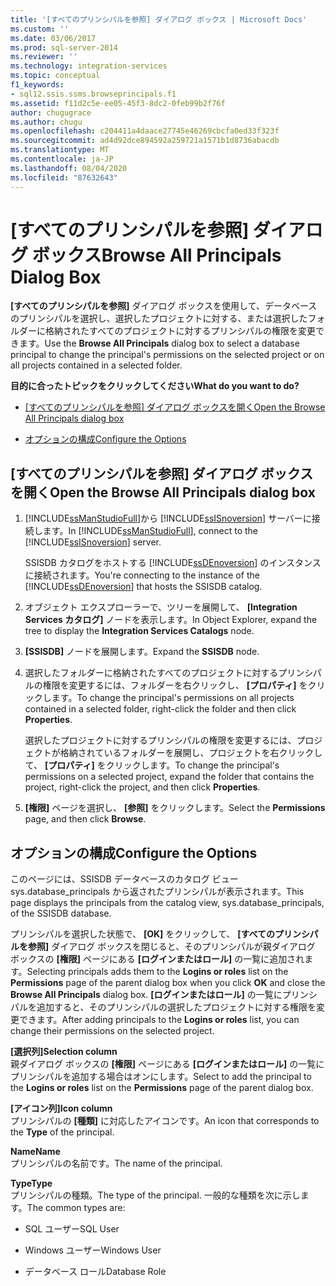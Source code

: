 ```yaml
---
title: '[すべてのプリンシパルを参照] ダイアログ ボックス | Microsoft Docs'
ms.custom: ''
ms.date: 03/06/2017
ms.prod: sql-server-2014
ms.reviewer: ''
ms.technology: integration-services
ms.topic: conceptual
f1_keywords:
- sql12.ssis.ssms.browseprincipals.f1
ms.assetid: f11d2c5e-ee05-45f3-8dc2-0feb99b2f76f
author: chugugrace
ms.author: chugu
ms.openlocfilehash: c204411a4daace27745e46269cbcfa0ed33f323f
ms.sourcegitcommit: ad4d92dce894592a259721a1571b1d8736abacdb
ms.translationtype: MT
ms.contentlocale: ja-JP
ms.lasthandoff: 08/04/2020
ms.locfileid: "87632643"
---
```

# <a name="browse-all-principals-dialog-box"></a><span data-ttu-id="86587-102">[すべてのプリンシパルを参照] ダイアログ ボックス</span><span class="sxs-lookup"><span data-stu-id="86587-102">Browse All Principals Dialog Box</span></span>
  <span data-ttu-id="86587-103">**[すべてのプリンシパルを参照]** ダイアログ ボックスを使用して、データベースのプリンシパルを選択し、選択したプロジェクトに対する、または選択したフォルダーに格納されたすべてのプロジェクトに対するプリンシパルの権限を変更できます。</span><span class="sxs-lookup"><span data-stu-id="86587-103">Use the **Browse All Principals** dialog box to select a database principal to change the principal's permissions on the selected project or on all projects contained in a selected folder.</span></span>  
  
 <span data-ttu-id="86587-104">**目的に合ったトピックをクリックしてください**</span><span class="sxs-lookup"><span data-stu-id="86587-104">**What do you want to do?**</span></span>  
  
-   <span data-ttu-id="86587-105">[[すべてのプリンシパルを参照] ダイアログ ボックスを開く](#open_dialog)</span><span class="sxs-lookup"><span data-stu-id="86587-105">[Open the Browse All Principals dialog box](#open_dialog)</span></span>  
  
-   [<span data-ttu-id="86587-106">オプションの構成</span><span class="sxs-lookup"><span data-stu-id="86587-106">Configure the Options</span></span>](#options)  
  
##  <a name="open-the-browse-all-principals-dialog-box"></a><a name="open_dialog"></a> <span data-ttu-id="86587-107">[すべてのプリンシパルを参照] ダイアログ ボックスを開く</span><span class="sxs-lookup"><span data-stu-id="86587-107">Open the Browse All Principals dialog box</span></span>  
  
1.  <span data-ttu-id="86587-108">[!INCLUDE[ssManStudioFull](../../includes/ssmanstudiofull-md.md)]から [!INCLUDE[ssISnoversion](../../includes/ssisnoversion-md.md)] サーバーに接続します。</span><span class="sxs-lookup"><span data-stu-id="86587-108">In [!INCLUDE[ssManStudioFull](../../includes/ssmanstudiofull-md.md)], connect to the [!INCLUDE[ssISnoversion](../../includes/ssisnoversion-md.md)] server.</span></span>  
  
     <span data-ttu-id="86587-109">SSISDB カタログをホストする [!INCLUDE[ssDEnoversion](../../includes/ssdenoversion-md.md)] のインスタンスに接続されます。</span><span class="sxs-lookup"><span data-stu-id="86587-109">You're connecting to the instance of the [!INCLUDE[ssDEnoversion](../../includes/ssdenoversion-md.md)] that hosts the SSISDB catalog.</span></span>  
  
2.  <span data-ttu-id="86587-110">オブジェクト エクスプローラーで、ツリーを展開して、 **[Integration Services カタログ]** ノードを表示します。</span><span class="sxs-lookup"><span data-stu-id="86587-110">In Object Explorer, expand the tree to display the **Integration Services Catalogs** node.</span></span>  
  
3.  <span data-ttu-id="86587-111">**[SSISDB]** ノードを展開します。</span><span class="sxs-lookup"><span data-stu-id="86587-111">Expand the **SSISDB** node.</span></span>  
  
4.  <span data-ttu-id="86587-112">選択したフォルダーに格納されたすべてのプロジェクトに対するプリンシパルの権限を変更するには、フォルダーを右クリックし、 **[プロパティ]** をクリックします。</span><span class="sxs-lookup"><span data-stu-id="86587-112">To change the principal's permissions on all projects contained in a selected folder, right-click the folder and then click **Properties**.</span></span>  
  
     <span data-ttu-id="86587-113">選択したプロジェクトに対するプリンシパルの権限を変更するには、プロジェクトが格納されているフォルダーを展開し、プロジェクトを右クリックして、 **[プロパティ]** をクリックします。</span><span class="sxs-lookup"><span data-stu-id="86587-113">To change the principal's permissions on a selected project, expand the folder that contains the project, right-click the project, and then click **Properties**.</span></span>  
  
5.  <span data-ttu-id="86587-114">**[権限]** ページを選択し、 **[参照]** をクリックします。</span><span class="sxs-lookup"><span data-stu-id="86587-114">Select the **Permissions** page, and then click **Browse**.</span></span>  
  
##  <a name="configure-the-options"></a><a name="options"></a> <span data-ttu-id="86587-115">オプションの構成</span><span class="sxs-lookup"><span data-stu-id="86587-115">Configure the Options</span></span>  
 <span data-ttu-id="86587-116">このページには、SSISDB データベースのカタログ ビュー sys.database_principals から返されたプリンシパルが表示されます。</span><span class="sxs-lookup"><span data-stu-id="86587-116">This page displays the principals from the catalog view, sys.database_principals, of the SSISDB database.</span></span>  
  
 <span data-ttu-id="86587-117">プリンシパルを選択した状態で、 **[OK]** をクリックして、 **[すべてのプリンシパルを参照]** ダイアログ ボックスを閉じると、そのプリンシパルが親ダイアログ ボックスの **[権限]** ページにある **[ログインまたはロール]** の一覧に追加されます。</span><span class="sxs-lookup"><span data-stu-id="86587-117">Selecting principals adds them to the **Logins or roles** list on the **Permissions** page of the parent dialog box when you click **OK** and close the **Browse All Principals** dialog box.</span></span> <span data-ttu-id="86587-118">**[ログインまたはロール]** の一覧にプリンシパルを追加すると、そのプリンシパルの選択したプロジェクトに対する権限を変更できます。</span><span class="sxs-lookup"><span data-stu-id="86587-118">After adding principals to the **Logins or roles** list, you can change their permissions on the selected project.</span></span>  
  
 <span data-ttu-id="86587-119">**[選択列]**</span><span class="sxs-lookup"><span data-stu-id="86587-119">**Selection column**</span></span>  
 <span data-ttu-id="86587-120">親ダイアログ ボックスの **[権限]** ページにある **[ログインまたはロール]** の一覧にプリンシパルを追加する場合はオンにします。</span><span class="sxs-lookup"><span data-stu-id="86587-120">Select to add the principal to the **Logins or roles** list on the **Permissions** page of the parent dialog box.</span></span>  
  
 <span data-ttu-id="86587-121">**[アイコン列]**</span><span class="sxs-lookup"><span data-stu-id="86587-121">**Icon column**</span></span>  
 <span data-ttu-id="86587-122">プリンシパルの **[種類]** に対応したアイコンです。</span><span class="sxs-lookup"><span data-stu-id="86587-122">An icon that corresponds to the **Type** of the principal.</span></span>  
  
 <span data-ttu-id="86587-123">**Name**</span><span class="sxs-lookup"><span data-stu-id="86587-123">**Name**</span></span>  
 <span data-ttu-id="86587-124">プリンシパルの名前です。</span><span class="sxs-lookup"><span data-stu-id="86587-124">The name of the principal.</span></span>  
  
 <span data-ttu-id="86587-125">**Type**</span><span class="sxs-lookup"><span data-stu-id="86587-125">**Type**</span></span>  
 <span data-ttu-id="86587-126">プリンシパルの種類。</span><span class="sxs-lookup"><span data-stu-id="86587-126">The type of the principal.</span></span> <span data-ttu-id="86587-127">一般的な種類を次に示します。</span><span class="sxs-lookup"><span data-stu-id="86587-127">The common types are:</span></span>  
  
-   <span data-ttu-id="86587-128">SQL ユーザー</span><span class="sxs-lookup"><span data-stu-id="86587-128">SQL User</span></span>  
  
-   <span data-ttu-id="86587-129">Windows ユーザー</span><span class="sxs-lookup"><span data-stu-id="86587-129">Windows User</span></span>  
  
-   <span data-ttu-id="86587-130">データベース ロール</span><span class="sxs-lookup"><span data-stu-id="86587-130">Database Role</span></span>  
  
  
